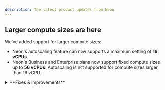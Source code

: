 ```yaml
---
description: The latest product updates from Neon
---
```


## Larger compute sizes are here

We’ve added support for larger compute sizes:

- Neon's autoscaling feature can now supports a maximum setting of **16 vCPUs**.
- Neon's Business and Enterprise plans now support fixed compute sizes up to **56 vCPUs**. Autoscaling is not supported for compute sizes larger than 16 vCPU.

<details>

<summary>**Fixes & improvements**</summary>

- **Console updates**

- **Neon Authorize**

- **Neon API updates**

- **Vercel Native Integration**

- **Vercel Previews Integration**

- **Fixes**

</details>
